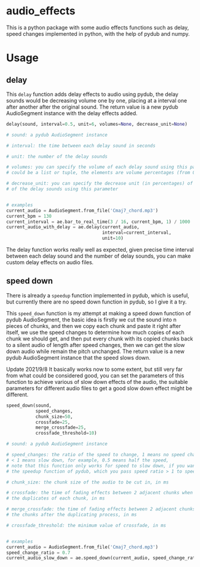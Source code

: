 # audio_effects
 This is a python package with some audio effects functions such as delay, speed changes implemented in python, with the help of pydub and numpy.

# Usage
## delay
This `delay` function adds delay effects to audio using pydub, the delay sounds would be decreasing volume one by one, placing at a interval one after another after the original sound. The return value is a new pydub AudioSegment instance with the delay effects added.
```python
delay(sound, interval=0.5, unit=6, volumes=None, decrease_unit=None)

# sound: a pydub AudioSegment instance

# interval: the time between each delay sound in seconds

# unit: the number of the delay sounds

# volumes: you can specify the volume of each delay sound using this parameter,
# could be a list or tuple, the elements are volume percentages (from 0 to 100)

# decrease_unit: you can specify the decrease unit (in percentages) of the volumes
# of the delay sounds using this parameter


# examples
current_audio = AudioSegment.from_file('Cmaj7_chord.mp3')
current_bpm = 130
current_interval = ae.bar_to_real_time(3 / 16, current_bpm, 1) / 1000
current_audio_with_delay = ae.delay(current_audio,
                                    interval=current_interval,
                                    unit=10)
```
The delay function works really well as expected, given precise time interval between each delay sound and the number of delay sounds, you can make custom delay effects on audio files.

## speed down
There is already a `speedup` function implemented in pydub, which is useful, but currently there are no speed down function in pydub, so I give it a try.

This `speed_down` function is my attempt at making a speed down function of pydub AudioSegment, the basic idea is firstly we cut the sound into n pieces of chunks, and then we copy each chunk and paste it right after itself, we use the speed changes to determine how much copies of each chunk we should get, and then put every chunk with its copied chunks back to a silent audio of length after speed changes, then we can get the slow down audio while remain the pitch unchanged. The return value is a new pydub AudioSegment instance that the speed slows down.

Update 2021/9/8 It basically works now to some extent, but still very far from what could be considered good, you can set the parameters of this function to achieve various of slow down effects of the audio, the suitable parameters for different audio files to get a good slow down effect might be different.

```python
speed_down(sound,
           speed_changes,
           chunk_size=50,
           crossfade=25,
           merge_crossfade=25,
           crossfade_threshold=10)

# sound: a pydub AudioSegment instance

# speed_changes: the ratio of the speed to change, 1 means no speed changes,
# < 1 means slow down, for example, 0.5 means half the speed,
# note that this function only works for speed to slow down, if you want to speed up, please use
# the speedup function of pydub, which you pass speed ratio > 1 to speed up the audio

# chunk_size: the chunk size of the audio to be cut in, in ms

# crossfade: the time of fading effects between 2 adjacent chunks when concatenating
# the duplicates of each chunk, in ms

# merge_crossfade: the time of fading effects between 2 adjacent chunks when concatenating
# the chunks after the duplicating process, in ms

# crossfade_threshold: the minimum value of crossfade, in ms


# examples
current_audio = AudioSegment.from_file('Cmaj7_chord.mp3')
speed_change_ratio = 0.7
current_audio_slow_down = ae.speed_down(current_audio, speed_change_ratio)
```
